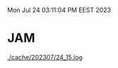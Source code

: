 Mon Jul 24 03:11:04 PM EEST 2023
# JAM
<a href='./cache/202307/24_15.log'>./cache/202307/24_15.log</a>
